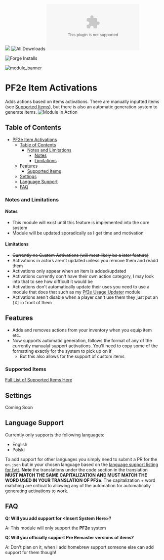 ![](https://img.shields.io/badge/Foundry-v12-informational)
![All Downloads](https://img.shields.io/github/downloads/ChasarooniZ/pf2e-item-activations/total?color=5e0000&label=All%20Downloads)
![Latest Release Download Count](https://img.shields.io/github/downloads/ChasarooniZ/pf2e-item-activations/latest/module.zip)

<!--- Forge Bazaar Install % Badge -->
<!--- replace <your-module-name> with the `name` in your manifest -->
![Forge Installs](https://img.shields.io/badge/dynamic/json?label=Forge%20Installs&query=package.installs&suffix=%25&url=https%3A%2F%2Fforge-vtt.com%2Fapi%2Fbazaar%2Fpackage%2Fpf2e-item-activations&colorB=4aa94a)


![module_banner](https://github.com/ChasarooniZ/pf2e-usage-updater/assets/79132112/3b2a4f8c-7ba1-4647-b073-d8ecac9d93a6)

# PF2e Item Activations
Adds actions based on items activations. There are manually inputted items (see [Supported Items](#supported-items)), but there is also an automatic generation system to generate items.
![Module In Action](https://media.discordapp.net/attachments/880969157846392842/1216869819153121280/ItemActivationsInAction.gif?ex=6601f555&is=65ef8055&hm=bc150d7c0c52030df17ca34faba7bb19ac42fb270aeddb694cf26030af45ba90&=)
## Table of Contents
- [PF2e Item Activations](#pf2e-item-activations)
  - [Table of Contents](#table-of-contents)
    - [Notes and Limitations](#notes-and-limitations)
      - [Notes](#notes)
      - [Limitations](#limitations)
  - [Features](#features)
    - [Supported Items](#supported-items)
  - [Settings](#settings)
  - [Language Support](#language-support)
  - [FAQ](#faq)

### Notes and Limitations
#### Notes
- This module will exist until this feature is implemented into the core system
- Module will be updated sporadically as I get time and motivation
#### Limitations
- ~~Currently no Custom Activations (will most likely be a later feature)~~
- Activations in actors aren't updated unless you remove them and readd them
- Activations only appear when an item is added/updated
- Activations currently don't have their own action category, I may look into that to see how difficult it would be
- Activations don't automatically update their uses you need to use a module that does that such as my [Pf2e Usage Updater](https://github.com/ChasarooniZ/pf2e-usage-updater/tree/master) module
- Activations aren't disable when a player can't use them they just put an `[X]` in front of them
## Features
- Adds and removes actions from your inventory when you equip item etc..
- Now supports automatic generation, follows the format of any of the currently manualyl support activations. You'll need to copy some of the formatting exactly for the system to pick up on it'
    - But this also allows for the support of custom items
### Supported Items
[Full List of Supported Items Here](https://github.com/chasarooniZ/pf2e-item-activations/blob/main/ITEMS.md)
## Settings
Coming Soon
## Language Support
Currently only supports the following languages:
- English
- Polski

To add support for other languages you simply need to submit a PR for the `en.json` but in your chosen language based on the [language support listing for fvtt](https://foundryvtt.wiki/en/languages).
**Note** the translations under the code section in the translation __MUST MATCH THE SAME CAPITALIZATION AND MUST MATCH THE WORD USED IN YOUR TRANSLATION OF PF2e__. The capitalization + word matching are critical to allowing any of the automation for automatically generating activations to work.

## FAQ
**Q: Will you add support for \<Insert System Here\>?**

A: This module will only support the **PF2e** system

**Q: Will you officially support Pre Remaster versions of items?**

A: Don't plan on it, when I add homebrew support someone else can add support for them though!
